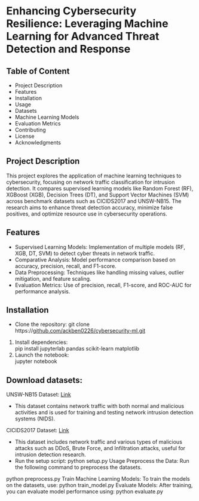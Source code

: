 # Enhancing Cybersecurity Resilience: Leveraging Machine Learning for Advanced Threat Detection and Response
## Table of Content 
- Project Description
- Features
- Installation
- Usage
- Datasets
- Machine Learning Models
- Evaluation Metrics
- Contributing
- License
- Acknowledgments
## Project Description
This project explores the application of machine learning techniques to cybersecurity, focusing on network traffic classification for intrusion detection. It compares supervised learning models like Random Forest (RF), XGBoost (XGB), Decision Trees (DT), and Support Vector Machines (SVM) across benchmark datasets such as CICIDS2017 and UNSW-NB15. The research aims to enhance threat detection accuracy, minimize false positives, and optimize resource use in cybersecurity operations.
## Features
- Supervised Learning Models: Implementation of multiple models (RF, XGB, DT, SVM) to detect cyber threats in network traffic.
- Comparative Analysis: Model performance comparison based on accuracy, precision, recall, and F1-score.
- Data Preprocessing: Techniques like handling missing values, outlier mitigation, and feature scaling.
- Evaluation Metrics: Use of precision, recall, F1-score, and ROC-AUC for performance analysis.
## Installation
- Clone the repository:
git clone https://[github.com/ackben0226/cybersecurity-ml.git](https://github.com/ackben0226/MLCybersecutity/blob/main/ML%20Cybersecurity%20project/Final_CICIDS2017%20(3).ipynb)
1. Install dependencies:
<br/> pip install jupyterlab pandas scikit-learn matplotlib
2. Launch the notebook:
<br/> jupyter notebook
## Download datasets:
UNSW-NB15 Dataset: [Link](https://research.unsw.edu.au/projects/unsw-nb15-dataset)
- This dataset contains network traffic with both normal and malicious activities and is used for training and testing network intrusion detection systems (NIDS).
  
CICIDS2017 Dataset: [Link](https://www.unb.ca/cic/datasets/ids-2017.html)
 - This dataset includes network traffic and various types of malicious attacks such as DDoS, Brute Force, and Infiltration attacks, useful for intrusion detection research.
- Run the setup script:
python setup.py
Usage
Preprocess the Data: Run the following command to preprocess the datasets.

python preprocess.py
Train Machine Learning Models: To train the models on the datasets, use:
python train_model.py
Evaluate Models: After training, you can evaluate model performance using:
python evaluate.py
